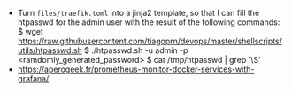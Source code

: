 - Turn `files/traefik.toml` into a jinja2 template, so that I can fill the
htpasswd for the admin user with the result of the following commands:
$ wget https://raw.githubusercontent.com/tiagoprn/devops/master/shellscripts/utils/htpasswd.sh
$ ./htpasswd.sh -u admin -p <ramdomly_generated_password>
$ cat /tmp/htpasswd | grep '\S'
- https://aperogeek.fr/prometheus-monitor-docker-services-with-grafana/
